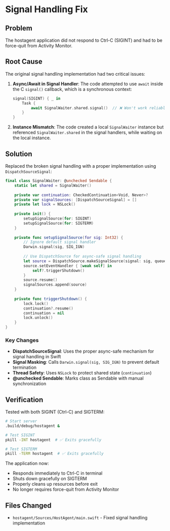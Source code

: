 # Signal Handling Fix

## Problem

The hostagent application did not respond to Ctrl-C (SIGINT) and had to be force-quit from Activity Monitor.

## Root Cause

The original signal handling implementation had two critical issues:

1. **Async/Await in Signal Handler**: The code attempted to use `await` inside the C `signal()` callback, which is a synchronous context:
   ```swift
   signal(SIGINT) { _ in
       Task {
           await SignalWaiter.shared.signal()  // ❌ Won't work reliably
       }
   }
   ```

2. **Instance Mismatch**: The code created a local `SignalWaiter` instance but referenced `SignalWaiter.shared` in the signal handlers, while waiting on the local instance.

## Solution

Replaced the broken signal handling with a proper implementation using `DispatchSourceSignal`:

```swift
final class SignalWaiter: @unchecked Sendable {
    static let shared = SignalWaiter()
    
    private var continuation: CheckedContinuation<Void, Never>?
    private var signalSources: [DispatchSourceSignal] = []
    private let lock = NSLock()
    
    private init() {
        setupSignalSource(for: SIGINT)
        setupSignalSource(for: SIGTERM)
    }
    
    private func setupSignalSource(for sig: Int32) {
        // Ignore default signal handler
        Darwin.signal(sig, SIG_IGN)
        
        // Use DispatchSource for async-safe signal handling
        let source = DispatchSource.makeSignalSource(signal: sig, queue: .main)
        source.setEventHandler { [weak self] in
            self?.triggerShutdown()
        }
        source.resume()
        signalSources.append(source)
    }
    
    private func triggerShutdown() {
        lock.lock()
        continuation?.resume()
        continuation = nil
        lock.unlock()
    }
}
```

### Key Changes

- **DispatchSourceSignal**: Uses the proper async-safe mechanism for signal handling in Swift
- **Signal Masking**: Calls `Darwin.signal(sig, SIG_IGN)` to prevent default termination
- **Thread Safety**: Uses `NSLock` to protect shared state (`continuation`)
- **@unchecked Sendable**: Marks class as Sendable with manual synchronization

## Verification

Tested with both SIGINT (Ctrl-C) and SIGTERM:

```bash
# Start server
.build/debug/hostagent &

# Test SIGINT
pkill -INT hostagent  # ✅ Exits gracefully

# Test SIGTERM  
pkill -TERM hostagent  # ✅ Exits gracefully
```

The application now:
- Responds immediately to Ctrl-C in terminal
- Shuts down gracefully on SIGTERM
- Properly cleans up resources before exit
- No longer requires force-quit from Activity Monitor

## Files Changed

- `hostagent/Sources/HostAgent/main.swift` - Fixed signal handling implementation
